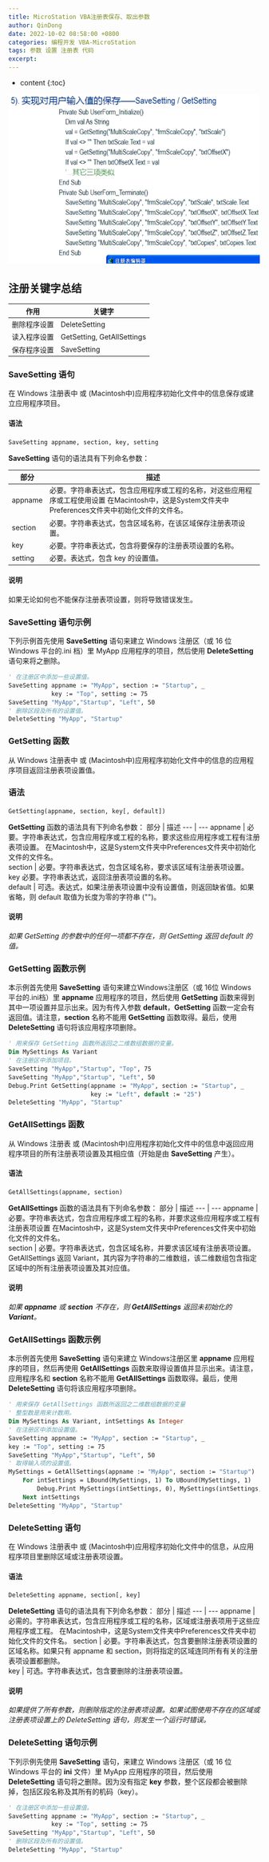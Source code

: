 ```yaml
---
title: MicroStation VBA注册表保存、取出参数
author: QinDong
date: 2022-10-02 08:58:00 +0800
categories: 编程开发 VBA-MicroStation
tags: 参数 设置 注册表 代码
excerpt: 
---
```

* content
{:toc}

![](/img/2022/2022-10-02-08-42-53.png)

## 注册关键字总结

作用 | 关键字
--- | ---
删除程序设置 | DeleteSetting
读入程序设置 | GetSetting, GetAllSettings
保存程序设置 | SaveSetting

### SaveSetting 语句
        
在 Windows 注册表中 或 (Macintosh中)应用程序初始化文件中的信息保存或建立应用程序项目。

#### 语法
`SaveSetting appname, section, key, setting`

**SaveSetting** 语句的语法具有下列命名参数：

部分 | 描述
--- | ---
appname | 必要。字符串表达式，包含应用程序或工程的名称，对这些应用程序或工程使用设置 在Macintosh中，这是System文件夹中Preferences文件夹中初始化文件的文件名。
section | 必要。字符串表达式，包含区域名称，在该区域保存注册表项设置。
key | 必要。字符串表达式，包含将要保存的注册表项设置的名称。
setting | 必要。表达式，包含 key 的设置值。

#### 说明
如果无论如何也不能保存注册表项设置，则将导致错误发生。

### SaveSetting 语句示例
下列示例首先使用 **SaveSetting** 语句来建立 Windows 注册区（或 16 位 Windows 平台的.ini 档）里 MyApp 应用程序的项目，然后使用 **DeleteSetting** 语句来将之删除。

```vb
' 在注册区中添加一些设置值。
SaveSetting appname := "MyApp", section := "Startup", _
            key := "Top", setting := 75 
SaveSetting "MyApp","Startup", "Left", 50 
' 删除区段及所有的设置值。
DeleteSetting "MyApp", "Startup" 
```

### GetSetting 函数
        
从 Windows 注册表中 或 (Macintosh中)应用程序初始化文件中的信息的应用程序项目返回注册表项设置值。

### 语法

`GetSetting(appname, section, key[, default]) `

**GetSetting** 函数的语法具有下列命名参数：
部分 | 描述
--- | ---
appname | 必要。字符串表达式，包含应用程序或工程的名称，要求这些应用程序或工程有注册表项设置。 在Macintosh中，这是System文件夹中Preferences文件夹中初始化文件的文件名。	
section | 必要。字符串表达式，包含区域名称，要求该区域有注册表项设置。	
key	必要。字符串表达式，返回注册表项设置的名称。	
default | 可选。表达式，如果注册表项设置中没有设置值，则返回缺省值。如果省略，则 default 取值为长度为零的字符串 ("")。	

#### 说明
_如果 GetSetting 的参数中的任何一项都不存在，则 GetSetting 返回 default 的值。_

### GetSetting 函数示例
本示例首先使用 **SaveSetting** 语句来建立Windows注册区（或 16位 Windows 平台的.ini档）里 **appname** 应用程序的项目，然后使用 **GetSetting** 函数来得到其中一项设置并显示出来。因为有传入参数 **default**，**GetSetting** 函数一定会有返回值。请注意，**section** 名称不能用 **GetSetting** 函数取得。最后，使用 **DeleteSetting** 语句将该应用程序项删除。

```vb
' 用来保存 GetSetting 函数所返回之二维数组数据的变量。
Dim MySettings As Variant
' 在注册区中添加项目。
SaveSetting "MyApp","Startup", "Top", 75
SaveSetting "MyApp","Startup", "Left", 50
Debug.Print GetSetting(appname := "MyApp", section := "Startup", _
                       key := "Left", default := "25")
DeleteSetting "MyApp", "Startup"
```

### GetAllSettings 函数
        
从 Windows 注册表 或 (Macintosh中)应用程序初始化文件中的信息中返回应用程序项目的所有注册表项设置及其相应值（开始是由 **SaveSetting** 产生）。

#### 语法
`GetAllSettings(appname, section) `

**GetAllSettings** 函数的语法具有下列命名参数：
部分 | 描述
--- | ---
appname | 必要。字符串表达式，包含应用程序或工程的名称，并要求这些应用程序或工程有注册表项设置 在Macintosh中，这是System文件夹中Preferences文件夹中初始化文件的文件名。	
section | 必要。字符串表达式，包含区域名称，并要求该区域有注册表项设置。GetAllSettings 返回 Variant，其内容为字符串的二维数组，该二维数组包含指定区域中的所有注册表项设置及其对应值。	

#### 说明
_如果 **appname** 或 **section** 不存在，则 **GetAllSettings** 返回未初始化的 **Variant**。_

### GetAllSettings 函数示例
本示例首先使用 **SaveSetting** 语句来建立 Windows注册区里 **appname** 应用程序的项目，然后再使用 **GetAllSettings** 函数来取得设置值并显示出来。请注意，应用程序名和 **section** 名称不能用 **GetAllSettings** 函数取得。最后，使用 **DeleteSetting** 语句将该应用程序项删除。

```vb
' 用来保存 GetAllSettings 函数所返回之二维数组数据的变量
' 整型数是用来计数用。
Dim MySettings As Variant, intSettings As Integer
' 在注册区中添加设置值。
SaveSetting appname := "MyApp", section := "Startup", _
key := "Top", setting := 75
SaveSetting "MyApp","Startup", "Left", 50
' 取得输入项的设置值。
MySettings = GetAllSettings(appname := "MyApp", section := "Startup")
    For intSettings = LBound(MySettings, 1) To UBound(MySettings, 1)
        Debug.Print MySettings(intSettings, 0), MySettings(intSettings, 1)
    Next intSettings
DeleteSetting "MyApp", "Startup"
```

### DeleteSetting 语句
        
在 Windows 注册表中 或 (Macintosh中)应用程序初始化文件中的信息，从应用程序项目里删除区域或注册表项设置。

#### 语法 
`DeleteSetting appname, section[, key]`

**DeleteSetting** 语句的语法具有下列命名参数：
部分 | 描述
--- | ---
appname | 必需的。字符串表达式，包含应用程序或工程的名称，区域或注册表项用于这些应用程序或工程。 在Macintosh中，这是System文件夹中Preferences文件夹中初始化文件的文件名。	
section | 必要。字符串表达式，包含要删除注册表项设置的区域名称。如果只有 appname 和 section，则将指定的区域连同所有有关的注册表项设置都删除。	
key | 可选。字符串表达式，包含要删除的注册表项设置。	

#### 说明
_如果提供了所有参数，则删除指定的注册表项设置。如果试图使用不存在的区域或注册表项设置上的 DeleteSetting 语句，则发生一个运行时错误。_

### DeleteSetting 语句示例

下列示例先使用 **SaveSetting** 语句，来建立 Windows 注册区（或 16 位 Windows 平台的 **ini** 文件）里 MyApp 应用程序的项目，然后使用 **DeleteSetting** 语句将之删除。因为没有指定 **key** 参数，整个区段都会被删除掉，包括区段名称及其所有的机码（key）。

```vb
' 在注册区中添加一些设置值。
SaveSetting appname := "MyApp", section := "Startup", _
            key := "Top", setting := 75 
SaveSetting "MyApp","Startup", "Left", 50 
' 删除区段及所有的设置值。
DeleteSetting "MyApp", "Startup" 
```